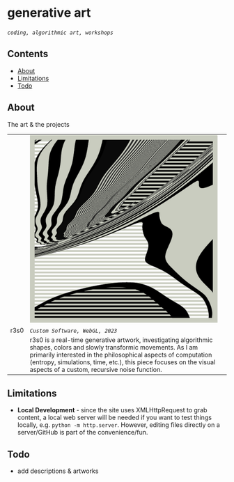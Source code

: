 # generative art

_`coding, algorithmic art, workshops`_ 


## Contents

- [About](#about)
- [Limitations](#limitations)
- [Todo](#todo)

## About

The art & the projects


| | | |
| ---- | ---- | ---- |
||![](assets/user/cover-new.png)|
|r3s0| _`Custom Software, WebGL, 2023`_||
||r3s0 is a real-time generative artwork, investigating algorithmic shapes, colors and slowly transformic movements. As I am primarily interested in the philosophical aspects of computation (entropy, simulations, time, etc.), this piece focuses on the visual aspects of a custom, recursive noise function.||


## Limitations

- **Local Development** - since the site uses XMLHttpRequest to grab content, a local web server will be needed if you want to test things locally, e.g. `python -m http.server`. However, editing files directly on a server/GitHub is part of the convenience/fun.


## Todo

- add descriptions & artworks
